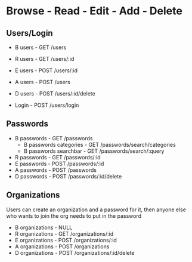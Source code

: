 <!-- List of routes and explanations for them (if necessary) -->
# Browse - Read - Edit - Add - Delete

## Users/Login
* B users - GET /users <!-- Seeing the users linked to an org. Stretch? -->
* R users - GET /users/:id <!-- Seeing user info (email, org) -->
* E users - POST /users/:id <!-- Edit a user's email? May be better for a stretch -->
* A users - POST /users <!-- Create new user -->
* D users - POST /users/:id/delete <!-- Delete existing user -->

* Login - POST /users/login

## Passwords
* B passwords - GET /passwords <!-- See all the PWs associated with the user's org -->
  * B passwords categories - GET /passwords/search/categories
  * B passwords searchbar - GET /passwords/search/:query
* R passwords - GET /passwords/:id <!-- See detail for a single PW -->
* E passwords - POST /passwords/:id <!-- Edit a stored password and/or change its category-->
* A passwords - POST /passwords <!-- Create new password-->
* D passwords - POST /passwords/:id/delete<!-- Delete existing passwords -->

<!-- STRETCH BELOW -->

## Organizations
Users can create an organization and a password for it, then anyone else who wants to join the org needs to put in the password

* B organizations - NULL <!-- We would not want people browsing through all our orgs -->
* R organizations - GET /organizations/:id <!-- See details for a single org -->
* E organizations - POST /organizations/:id <!-- Edit the info of an existing org -->
* A organizations - POST /organizations <!-- Create a new org -->
* D organizations - POST /organizations/:id/delete <!-- Delete existing org -->

